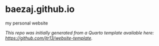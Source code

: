 # baezaj.github.io
my personal website



*This repo was initially generated from a Quarto template available here: https://github.com/jtr13/website-template.*
